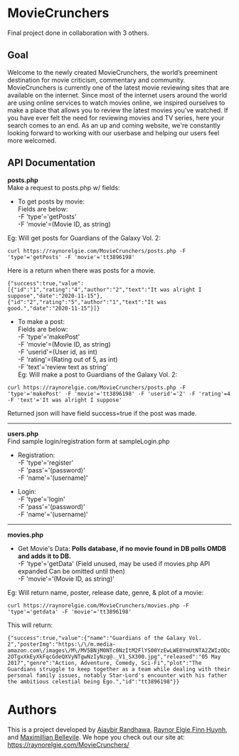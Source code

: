 # MovieCrunchers
Final project done in collaboration with 3 others.

## Goal
Welcome to the newly created MovieCrunchers, the world’s preeminent destination for movie criticism, commentary and community.
        MovieCrunchers is currently one of the latest movie reviewing sites that are available on the internet. Since most of the 
        internet users around the world are using online services to watch movies online, we inspired ourselves to make a place
        that allows you to review the latest movies you've watched. If you have ever felt the need for reviewing movies and TV series, 
        here your search comes to an end. As an up and coming website, we're constantly looking forward to working with our userbase and
        helping our users feel more welcomed.

## API Documentation
**posts.php**  
Make a request to posts.php w/ fields:

- To get posts by movie:  
Fields are below:  
-F 'type'='getPosts'  
-F 'movie'=(Movie ID, as string)  

Eg: Will get posts for Guardians of the Galaxy Vol. 2:

``curl https://raynorelgie.com/MovieCrunchers/posts.php -F 'type'='getPosts' -F 'movie'='tt3896198'``

Here is a return when there was posts for a movie.

``{"success":true,"value":[{"id":"1","rating":"4","author":"2","text":"It was alright I suppose","date":"2020-11-15"},{"id":"2","rating":"5","author":"1","text":"It was good.","date":"2020-11-15"}]}``

- To make a post:  
Fields are below:  
-F 'type'='makePost'  
-F 'movie'=(Movie ID, as string)  
-F 'userid'=(User id, as int)   
-F 'rating'=(Rating out of 5, as int)  
-F 'text'='review text as string'  
Eg: Will make a post to Guardians of the Galaxy Vol. 2:

``curl https://raynorelgie.com/MovieCrunchers/posts.php -F 'type'='makePost' -F 'movie'='tt3896198' -F 'userid'='2' -F 'rating'=4 -F 'text'='It was alright I suppose'``

Returned json will have field success=true if the post was made.

---
**users.php**  
Find sample login/registration form at sampleLogin.php

- Registration:  
-F 'type'='register'  
-F 'pass'='(password)'  
-F 'name'='(username)'

- Login:  
-F 'type'='login'  
-F 'pass'='(password)'  
-F 'name'='(username)'

---
**movies.php**  

- Get Movie's Data: **Polls database, if no movie found in DB polls OMDB and adds it to DB.**  
-F 'type'='getData' (Field unused, may be used if movies.php API expanded Can be omitted until then)  
-F 'movie'='(Movie ID, as string)'  

Eg: Will return name, poster, release date, genre, & plot of a movie:  

``curl https://raynorelgie.com/MovieCrunchers/movies.php -F 'type'='getdata' -F 'movie'='tt3896198'``

This will return:

``{"success":true,"value":{"name":"Guardians of the Galaxy Vol. 2","posterImg":"https:\/\/m.media-amazon.com\/images\/M\/MV5BNjM0NTc0NzItM2FlYS00YzEwLWE0YmUtNTA2ZWIzODc2OTgxXkEyXkFqcGdeQXVyNTgwNzIyNzg@._V1_SX300.jpg","released":"05 May 2017","genre":"Action, Adventure, Comedy, Sci-Fi","plot":"The Guardians struggle to keep together as a team while dealing with their personal family issues, notably Star-Lord's encounter with his father the ambitious celestial being Ego.","id":"tt3896198"}}``



# Authors
This is a project developed by [Ajaybir Randhawa](https://github.com/AjaybirRandhawa), [Raynor Elgie](https://raynorelgie.com/),[Finn Huynh](https://www.linkedin.com/in/finn-huynh/), and [Maximillian Bellevile](https://www.linkedin.com/in/belleville-max/). We hope you check out our site at: https://raynorelgie.com/MovieCrunchers/
